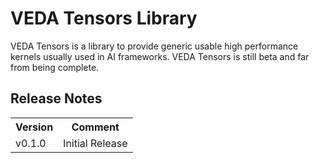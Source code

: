 # VEDA Tensors Library

VEDA Tensors is a library to provide generic usable high performance kernels
usually used in AI frameworks. VEDA Tensors is still beta and far from being
complete.

## Release Notes
<table>
<tr><th>Version</th><th>Comment</th></tr>

<tr><td>v0.1.0</td><td>
Initial Release
</td></tr>

</table>
